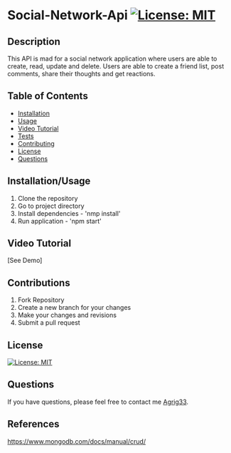 # Social-Network-Api [![License: MIT](https://img.shields.io/badge/License-MIT-yellow.svg)](https://opensource.org/licenses/MIT)

## Description
This API  is mad for a social network application where users are able to create, read, update and delete. Users are able to create a friend list, post comments, share their thoughts and get reactions. 

## Table of Contents

  - [Installation](#installation)
  - [Usage](#usage)
  - [Video Tutorial](#tutorial)
  - [Tests](#tests)
  - [Contributing](#contributing)
  - [License](#License)
  - [Questions](#questions)

  ## Installation/Usage

  1. Clone the repository 
  2. Go to project directory 
  3. Install dependencies - 'nmp install' 
  4. Run application - 'npm start'

## Video Tutorial
[See Demo]

## Contributions

1. Fork Repository
2. Create a new branch for your changes
3. Make your changes and revisions
4. Submit a pull request

## License
[![License: MIT](https://img.shields.io/badge/License-MIT-yellow.svg)](https://opensource.org/licenses/MIT)

## Questions
If you have questions, please feel free to contact me [Agrig33](https://github.com/Agrig33). 

## References
https://www.mongodb.com/docs/manual/crud/

